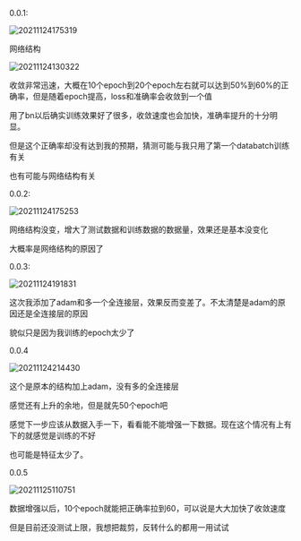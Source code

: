 0.0.1:

![20211124175319](https://picsheep.oss-cn-beijing.aliyuncs.com/pic/20211124175319.png)

网络结构

![20211124130322](https://picsheep.oss-cn-beijing.aliyuncs.com/pic/20211124130322.png)

收敛非常迅速，大概在10个epoch到20个epoch左右就可以达到50%到60%的正确率，但是随着epoch提高，loss和准确率会收敛到一个值

用了bn以后确实训练效果好了很多，收敛速度也会加快，准确率提升的十分明显。

但是这个正确率却没有达到我的预期，猜测可能与我只用了第一个databatch训练有关

也有可能与网络结构有关

0.0.2:

![20211124175253](https://picsheep.oss-cn-beijing.aliyuncs.com/pic/20211124175253.png)

网络结构没变，增大了测试数据和训练数据的数据量，效果还是基本没变化

大概率是网络结构的原因了

0.0.3:

![20211124191831](https://picsheep.oss-cn-beijing.aliyuncs.com/pic/20211124191831.png)

这次我添加了adam和多一个全连接层，效果反而变差了。不太清楚是adam的原因还是全连接层的原因

貌似只是因为我训练的epoch太少了

0.0.4

![20211124214430](https://picsheep.oss-cn-beijing.aliyuncs.com/pic/20211124214430.png)

这个是原本的结构加上adam，没有多的全连接层

感觉还有上升的余地，但是就先50个epoch吧

感觉下一步应该从数据入手一下，看看能不能增强一下数据。现在这个情况有上有下的就感觉是训练的不好

也可能是特征太少了。

0.0.5

![20211125110751](https://picsheep.oss-cn-beijing.aliyuncs.com/pic/20211125110751.png)

数据增强以后，10个epoch就能把正确率拉到60，可以说是大大加快了收敛速度

但是目前还没测试上限，我想把裁剪，反转什么的都用一用试试